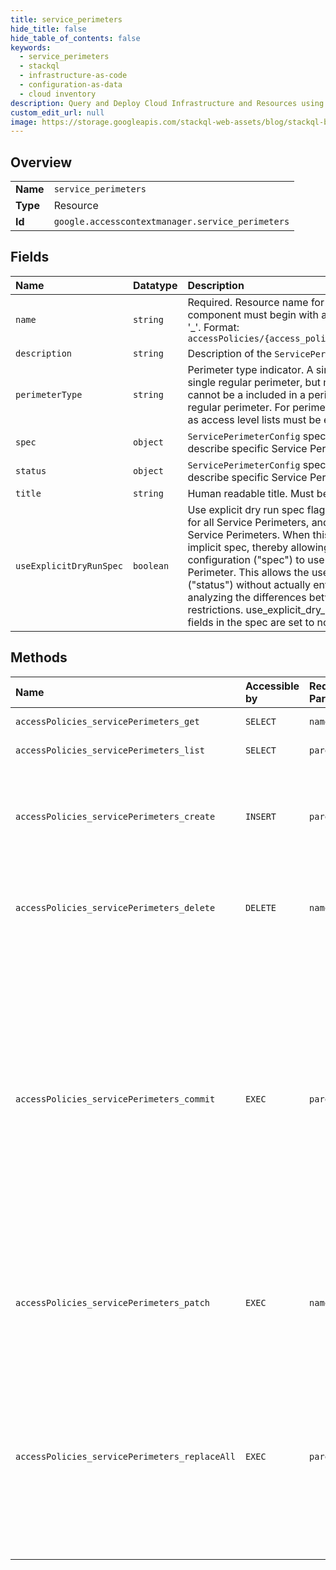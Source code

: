 ```yaml
---
title: service_perimeters
hide_title: false
hide_table_of_contents: false
keywords:
  - service_perimeters
  - stackql
  - infrastructure-as-code
  - configuration-as-data
  - cloud inventory
description: Query and Deploy Cloud Infrastructure and Resources using SQL
custom_edit_url: null
image: https://storage.googleapis.com/stackql-web-assets/blog/stackql-blog-post-featured-image.png
---
```

  
    

## Overview
<table><tbody>
<tr><td><b>Name</b></td><td><code>service_perimeters</code></td></tr>
<tr><td><b>Type</b></td><td>Resource</td></tr>
<tr><td><b>Id</b></td><td><code>google.accesscontextmanager.service_perimeters</code></td></tr>
</tbody></table>

## Fields
| Name | Datatype | Description |
|:-----|:---------|:------------|
| `name` | `string` | Required. Resource name for the ServicePerimeter. The `short_name` component must begin with a letter and only include alphanumeric and '_'. Format: `accessPolicies/{access_policy}/servicePerimeters/{service_perimeter}` |
| `description` | `string` | Description of the `ServicePerimeter` and its use. Does not affect behavior. |
| `perimeterType` | `string` | Perimeter type indicator. A single project is allowed to be a member of single regular perimeter, but multiple service perimeter bridges. A project cannot be a included in a perimeter bridge without being included in regular perimeter. For perimeter bridges, the restricted service list as well as access level lists must be empty. |
| `spec` | `object` | `ServicePerimeterConfig` specifies a set of Google Cloud resources that describe specific Service Perimeter configuration. |
| `status` | `object` | `ServicePerimeterConfig` specifies a set of Google Cloud resources that describe specific Service Perimeter configuration. |
| `title` | `string` | Human readable title. Must be unique within the Policy. |
| `useExplicitDryRunSpec` | `boolean` | Use explicit dry run spec flag. Ordinarily, a dry-run spec implicitly exists for all Service Perimeters, and that spec is identical to the status for those Service Perimeters. When this flag is set, it inhibits the generation of the implicit spec, thereby allowing the user to explicitly provide a configuration ("spec") to use in a dry-run version of the Service Perimeter. This allows the user to test changes to the enforced config ("status") without actually enforcing them. This testing is done through analyzing the differences between currently enforced and suggested restrictions. use_explicit_dry_run_spec must bet set to True if any of the fields in the spec are set to non-default values. |
## Methods
| Name | Accessible by | Required Params | Description |
|:-----|:--------------|:----------------|:------------|
| `accessPolicies_servicePerimeters_get` | `SELECT` | `name` | Gets a service perimeter based on the resource name. |
| `accessPolicies_servicePerimeters_list` | `SELECT` | `parent` | Lists all service perimeters for an access policy. |
| `accessPolicies_servicePerimeters_create` | `INSERT` | `parent` | Creates a service perimeter. The long-running operation from this RPC has a successful status after the service perimeter propagates to long-lasting storage. If a service perimeter contains errors, an error response is returned for the first error encountered. |
| `accessPolicies_servicePerimeters_delete` | `DELETE` | `name` | Deletes a service perimeter based on the resource name. The long-running operation from this RPC has a successful status after the service perimeter is removed from long-lasting storage. |
| `accessPolicies_servicePerimeters_commit` | `EXEC` | `parent` | Commits the dry-run specification for all the service perimeters in an access policy. A commit operation on a service perimeter involves copying its `spec` field to the `status` field of the service perimeter. Only service perimeters with `use_explicit_dry_run_spec` field set to true are affected by a commit operation. The long-running operation from this RPC has a successful status after the dry-run specifications for all the service perimeters have been committed. If a commit fails, it causes the long-running operation to return an error response and the entire commit operation is cancelled. When successful, the Operation.response field contains CommitServicePerimetersResponse. The `dry_run` and the `spec` fields are cleared after a successful commit operation. |
| `accessPolicies_servicePerimeters_patch` | `EXEC` | `name` | Updates a service perimeter. The long-running operation from this RPC has a successful status after the service perimeter propagates to long-lasting storage. If a service perimeter contains errors, an error response is returned for the first error encountered. |
| `accessPolicies_servicePerimeters_replaceAll` | `EXEC` | `parent` | Replace all existing service perimeters in an access policy with the service perimeters provided. This is done atomically. The long-running operation from this RPC has a successful status after all replacements propagate to long-lasting storage. Replacements containing errors result in an error response for the first error encountered. Upon an error, replacement are cancelled and existing service perimeters are not affected. The Operation.response field contains ReplaceServicePerimetersResponse. |
